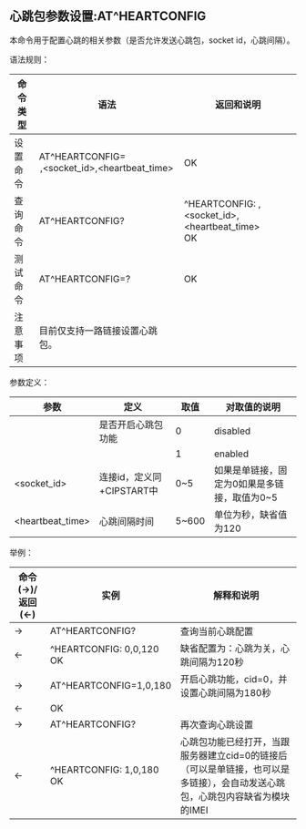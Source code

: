 ## 心跳包参数设置:AT^HEARTCONFIG

本命令用于配置心跳的相关参数（是否允许发送心跳包，socket id，心跳间隔）。

 

语法规则：

| 命令类型 | 语法                                                 | 返回和说明                                                 |
| -------- | ---------------------------------------------------- | ---------------------------------------------------------- |
| 设置命令 | AT^HEARTCONFIG=<option>,<socket_id>,<heartbeat_time> | OK                                                         |
| 查询命令 | AT^HEARTCONFIG?                                      | ^HEARTCONFIG: <enable>,<socket_id>,<heartbeat_time> <br>OK |
| 测试命令 | AT^HEARTCONFIG=?                                     | OK                                                         |
| 注意事项 | 目前仅支持一路链接设置心跳包。                       |                                                            |

 

参数定义：

| 参数             | 定义                         | 取值  | 对取值的说明                                 |
| ---------------- | ---------------------------- | ----- | -------------------------------------------- |
| <option>         | 是否开启心跳包功能           | 0     | disabled                                     |
|                  |                              | 1     | enabled                                      |
| <socket_id>      | 连接id，定义同+CIPSTART中<n> | 0~5   | 如果是单链接，固定为0如果是多链接，取值为0~5 |
| <heartbeat_time> | 心跳间隔时间                 | 5~600 | 单位为秒，缺省值为120                        |

 

举例：

| 命令(→)/返回(←) | 实例                         | 解释和说明                                                   |
| --------------- | ---------------------------- | ------------------------------------------------------------ |
| →               | AT^HEARTCONFIG?              | 查询当前心跳配置                                             |
| ←               | ^HEARTCONFIG: 0,0,120 <br>OK | 缺省配置为：心跳为关，心跳间隔为120秒                        |
| →               | AT^HEARTCONFIG=1,0,180       | 开启心跳功能，cid=0，并设置心跳间隔为180秒                   |
| ←               | OK                           |                                                              |
| →               | AT^HEARTCONFIG?              | 再次查询心跳设置                                             |
| ←               | ^HEARTCONFIG: 1,0,180 <br>OK | 心跳包功能已经打开，当跟服务器建立cid=0的链接后（可以是单链接，也可以是多链接），会自动发送心跳包，心跳包内容缺省为模块的IMEI |
